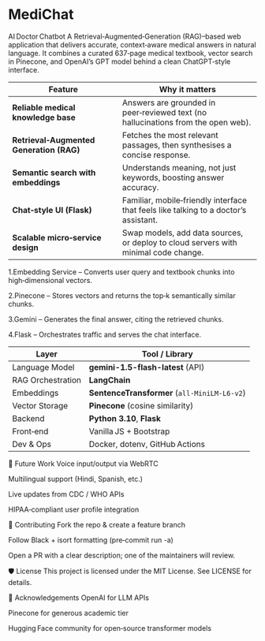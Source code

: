 # MediChat
AI Doctor Chatbot <!-- MediChat -->
A Retrieval‑Augmented‑Generation (RAG)–based web application that delivers accurate, context‑aware medical answers in natural language.
It combines a curated 637‑page medical textbook, vector search in Pinecone, and OpenAI’s GPT model behind a clean ChatGPT‑style interface.

| Feature                                  | Why it matters                                                                       |
| ---------------------------------------- | ------------------------------------------------------------------------------------ |
| **Reliable medical knowledge base**      | Answers are grounded in peer‑reviewed text (no hallucinations from the open web).    |
| **Retrieval‑Augmented Generation (RAG)** | Fetches the most relevant passages, then synthesises a concise response.             |
| **Semantic search with embeddings**      | Understands meaning, not just keywords, boosting answer accuracy.                    |
| **Chat‑style UI (Flask)**                | Familiar, mobile‑friendly interface that feels like talking to a doctor’s assistant. |
| **Scalable micro‑service design**        | Swap models, add data sources, or deploy to cloud servers with minimal code change.  |


1.Embedding Service – Converts user query and textbook chunks into high‑dimensional vectors.

2.Pinecone – Stores vectors and returns the top‑k semantically similar chunks.

3.Gemini – Generates the final answer, citing the retrieved chunks.

4.Flask – Orchestrates traffic and serves the chat interface.


| Layer             | Tool / Library                               |
| ----------------- | -------------------------------------------- |
| Language Model    | **gemini-1.5-flash-latest** (API)                      |
| RAG Orchestration | **LangChain**                                |
| Embeddings        | **SentenceTransformer** (`all‑MiniLM‑L6‑v2`) |
| Vector Storage    | **Pinecone** (cosine similarity)             |
| Backend           | **Python 3.10**, **Flask**                   |
| Front‑end         | Vanilla JS + Bootstrap                       |
| Dev & Ops         | Docker, dotenv, GitHub Actions               |



🔮 Future Work
Voice input/output via WebRTC

Multilingual support (Hindi, Spanish, etc.)

Live updates from CDC / WHO APIs

HIPAA‑compliant user profile integration

🤝 Contributing
Fork the repo & create a feature branch

Follow Black + isort formatting (pre‑commit run -a)

Open a PR with a clear description; one of the maintainers will review.

🛡️ License
This project is licensed under the MIT License.
See LICENSE for details.

🙏 Acknowledgements
OpenAI for LLM APIs

Pinecone for generous academic tier

Hugging Face community for open‑source transformer models

